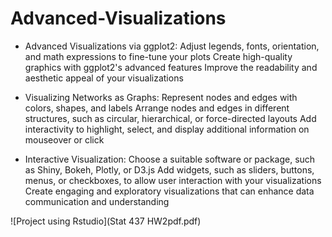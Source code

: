 # Advanced-Visualizations

 - Advanced Visualizations via ggplot2:
Adjust legends, fonts, orientation, and math expressions to fine-tune your plots
Create high-quality graphics with ggplot2's advanced features
Improve the readability and aesthetic appeal of your visualizations

 - Visualizing Networks as Graphs:
Represent nodes and edges with colors, shapes, and labels
Arrange nodes and edges in different structures, such as circular, hierarchical, or force-directed layouts
Add interactivity to highlight, select, and display additional information on mouseover or click
 
 - Interactive Visualization:
Choose a suitable software or package, such as Shiny, Bokeh, Plotly, or D3.js
Add widgets, such as sliders, buttons, menus, or checkboxes, to allow user interaction with your visualizations
Create engaging and exploratory visualizations that can enhance data communication and understanding

![Project using Rstudio](Stat 437 HW2pdf.pdf)
